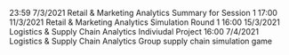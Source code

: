 23:59 7/3/2021 Retail & Marketing Analytics Summary for Session 1
17:00 11/3/2021 Retail & Marketing Analytics Simulation Round 1
16:00 15/3/2021 Logistics & Supply Chain Analytics Indiviudal Project
16:00 7/4/2021 Logistics & Supply Chain Analytics Group supply chain simulation game

